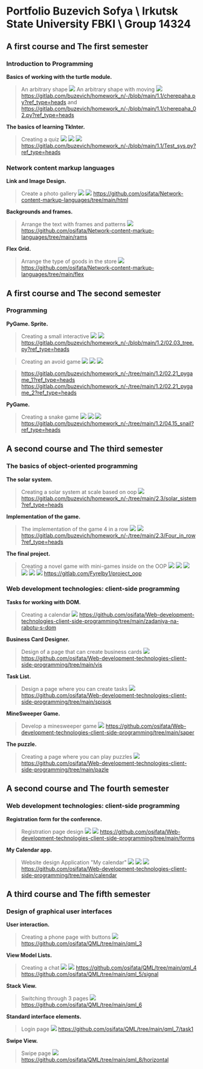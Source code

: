 # Portfolio Buzevich Sofya \ Irkutsk State University FBKI \ Group 14324

## A first course and The first semester
### Introduction to Programming

**Basics of working with the turtle module.**
>An arbitrary shape <img src="https://github.com/osifata/Portfolio/assets/103882155/23c0e7a1-697c-4e4b-b699-a4b0f6bea0ab"/>
>An arbitrary shape with moving <img src="https://github.com/osifata/Portfolio/assets/103882155/b86b5eb0-2dda-41c3-af0e-721f55d529da"/>
>https://gitlab.com/buzevich/homework_n/-/blob/main/1.1/cherepaha.py?ref_type=heads and https://gitlab.com/buzevich/homework_n/-/blob/main/1.1/cherepaha_02.py?ref_type=heads

**The basics of learning TkInter.**
>Creating a quiz <img src="https://github.com/osifata/Portfolio/assets/103882155/18a3b4a9-d420-4904-b7c9-33f5261e388a"/> <img src="https://github.com/osifata/Portfolio/assets/103882155/01f30374-61af-422b-a645-8e820f31a0a3"/> <img src="https://github.com/osifata/Portfolio/assets/103882155/3a5da6a2-b984-4158-bbaa-3baa78312e0e"/>
>https://gitlab.com/buzevich/homework_n/-/blob/main/1.1/Test_sys.py?ref_type=heads

### Network content markup languages
**Link and Image Design.**
>Сreate a photo gallery <img src="https://github.com/osifata/Portfolio/assets/103882155/ebd7ed87-b7e0-48b7-a577-d1c9c548a9e0"/> <img src="https://github.com/osifata/Portfolio/assets/103882155/591adc9a-7d65-400d-9018-df81eba00739"/>
>https://github.com/osifata/Network-content-markup-languages/tree/main/html

**Backgrounds and frames.**
>Arrange the text with frames and patterns <img src="https://github.com/osifata/Portfolio/assets/103882155/2c733bf3-ca7b-4da5-8148-d4f1940686d5"/>
>https://github.com/osifata/Network-content-markup-languages/tree/main/rams

**Flex Grid.**
>Arrange the type of goods in the store <img src="https://github.com/osifata/Portfolio/assets/103882155/2e19439d-3ed2-43b5-af80-cb26e252abe4"/>
>https://github.com/osifata/Network-content-markup-languages/tree/main/flex

## A first course and The second semester
### Programming

**PyGame. Sprite.**
>Creating a small interactive <img src="https://github.com/osifata/Portfolio/assets/103882155/1004b6d4-1532-4485-97ca-256753226346"/> <img src="https://github.com/osifata/Portfolio/assets/103882155/c45edc37-2833-458e-b5f3-4296c16e4286"/>
>https://gitlab.com/buzevich/homework_n/-/blob/main/1.2/02.03_tree.py?ref_type=heads

>Creating an avoid game 
<img src="https://github.com/osifata/Portfolio/assets/103882155/f9c25720-adf7-40f3-b4a1-54a9ca2fd625"/> <img src="https://github.com/osifata/Portfolio/assets/103882155/88c5a6a2-5fb6-46fc-aa47-1433071804cd"/> <img src="https://github.com/osifata/Portfolio/assets/103882155/6053cefb-8fae-44d6-b80c-8a8284e74af2"/>

>https://gitlab.com/buzevich/homework_n/-/tree/main/1.2/02.21_pygame_1?ref_type=heads
>https://gitlab.com/buzevich/homework_n/-/tree/main/1.2/02.21_pygame_2?ref_type=heads

**PyGame.**
>Creating a snake game <img src="https://github.com/osifata/Portfolio/assets/103882155/e089a737-117c-44d7-97de-5ec51945ac51"/> <img src="https://github.com/osifata/Portfolio/assets/103882155/014bc17b-7990-4b6b-ad29-b95443292462"/> <img src="https://github.com/osifata/Portfolio/assets/103882155/d08e7218-3869-4b31-ba16-1e2e93bf4c8e"/>
>https://gitlab.com/buzevich/homework_n/-/tree/main/1.2/04.15_snail?ref_type=heads



## A second course and The third semester
### The basics of object-oriented programming

**The solar system.**
>Creating a solar system at scale based on oop <img src="https://github.com/osifata/Portfolio/assets/103882155/61fbb208-5f98-4941-8396-334245ac32fc"/>
>https://gitlab.com/buzevich/homework_n/-/tree/main/2.3/solar_sistem?ref_type=heads

**Implementation of the game.**
>The implementation of the game 4 in a row <img src="https://github.com/osifata/Portfolio/assets/103882155/55278861-6e2d-4293-83ed-4078f4901b2e"/> <img src="https://github.com/osifata/Portfolio/assets/103882155/44f9082d-37b2-41bd-8f49-bf57cf45d345"/>
>https://gitlab.com/buzevich/homework_n/-/tree/main/2.3/Four_in_row?ref_type=heads

**The final project.**
>Creating a novel game with mini-games inside on the OOP <img src="https://github.com/osifata/Portfolio/assets/103882155/e38eb497-e3f7-4ef8-bc74-5544e02064a1"/> <img src="https://github.com/osifata/Portfolio/assets/103882155/49dc6ceb-a442-4ac6-a6d1-7f27b7cc0d47"/> <img src="https://github.com/osifata/Portfolio/assets/103882155/2ad8b03c-cb7c-4173-9013-0b71fb1c91b4"/> <img src="https://github.com/osifata/Portfolio/assets/103882155/7b3a837e-669b-4533-ada0-e1868a2bcbf4"/> <img src="https://github.com/osifata/Portfolio/assets/103882155/56def58a-5932-47a1-9ce0-e20588817bae"/> <img src="https://github.com/osifata/Portfolio/assets/103882155/ed121161-e150-41ce-96d1-471cc3818067"/>
>https://gitlab.com/Fyrelby1/project_oop


### Web development technologies: client-side programming

**Tasks for working with DOM.**
>Creating a calendar <img src="https://github.com/osifata/Portfolio/assets/103882155/8137b073-82c7-4269-9338-c5b82aacf774"/>
>https://github.com/osifata/Web-development-technologies-client-side-programming/tree/main/zadaniya-na-rabotu-s-dom

**Business Card Designer.**
>Design of a page that can create business cards <img src="https://github.com/osifata/Portfolio/assets/103882155/4e0b6dee-5cca-4342-871d-bf5307a26ffb"/>
>https://github.com/osifata/Web-development-technologies-client-side-programming/tree/main/vis

**Task List.**
>Design a page where you can create tasks <img src="https://github.com/osifata/Portfolio/assets/103882155/514fa077-7a33-4d86-a96b-6266929cba5e"/>
>https://github.com/osifata/Web-development-technologies-client-side-programming/tree/main/spisok

**MineSweeper Game.**
>Develop a minesweeper game <img src="https://github.com/osifata/Portfolio/assets/103882155/2e73524c-8373-480e-9cc2-3e32ec38b879"/>
>https://github.com/osifata/Web-development-technologies-client-side-programming/tree/main/saper

**The puzzle.**
>Сreating a page where you can play puzzles <img src="https://github.com/osifata/Portfolio/assets/103882155/6ed90134-2098-4baf-8109-f9aa8a4acf16"/>
>https://github.com/osifata/Web-development-technologies-client-side-programming/tree/main/pazle

## A second course and The fourth semester
### Web development technologies: client-side programming

**Registration form for the conference.**
>Registration page design <img src="https://github.com/osifata/Portfolio/assets/103882155/941e056b-fa5a-4219-b4e3-f8a9e15786a9"/> <img src="https://github.com/osifata/Portfolio/assets/103882155/220b2c03-9097-4f9e-9cbf-422d53de52f4"/>
>https://github.com/osifata/Web-development-technologies-client-side-programming/tree/main/forms

**My Calendar app.**
>Website design Application "My calendar" <img src="https://github.com/osifata/Portfolio/assets/103882155/d9db94e7-1d8b-4a4e-8569-7c3942087366"/> <img src="https://github.com/osifata/Portfolio/assets/103882155/e427a31f-d2a1-46a8-8005-4fca33f9e445"/> <img src="https://github.com/osifata/Portfolio/assets/103882155/e4e764b4-3499-4735-9c27-383adcdf8cb4"/>
>https://github.com/osifata/Web-development-technologies-client-side-programming/tree/main/calendar



## A third course and The fifth semester
### Design of graphical user interfaces

**User interaction.**
>Сreating a phone page with buttons <img src="https://github.com/osifata/QML/assets/103882155/05f5dea9-ef97-4f89-bbae-d848cb06444f"/>
>https://github.com/osifata/QML/tree/main/qml_3

**View Model Lists.**
>Creating a chat <img src="https://github.com/osifata/QML/assets/103882155/d3e2848c-0d91-4135-a7cf-af9a47e8a723"/> <img src="https://github.com/osifata/QML/assets/103882155/9fcd9052-4894-4513-8d1a-5ad4c79cf6b7"/>
>https://github.com/osifata/QML/tree/main/qml_4
>https://github.com/osifata/QML/tree/main/qml_5/signal

**Stack View.**
>Switching through 3 pages <img src="https://github.com/osifata/QML/assets/103882155/df42bd2a-8a45-4d8c-bdf4-e6b9781922bb"/>
>https://github.com/osifata/QML/tree/main/qml_6

**Standard interface elements.**
>Login page <img src="https://github.com/osifata/QML/assets/103882155/d1f5150b-7078-47cb-b6e5-c1fa839b2424"/>
>https://github.com/osifata/QML/tree/main/qml_7/task1

**Swipe View.**
>Swipe page <img src="https://github.com/osifata/QML/assets/103882155/ee86d857-792b-4c26-8d93-f3b2790eec60"/>
>https://github.com/osifata/QML/tree/main/qml_8/horizontal